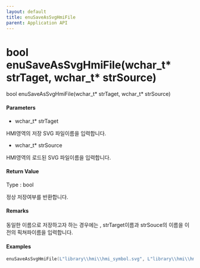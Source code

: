 ```yaml
---
layout: default
title: enuSaveAsSvgHmiFile
parent: Application API
---
```

# bool enuSaveAsSvgHmiFile\(wchar\_t\* strTaget, wchar\_t\* strSource\)

bool enuSaveAsSvgHmiFile\(wchar\_t\* strTaget, wchar\_t\* strSource\)

#### Parameters

* wchar\_t\* strTaget

HMI영역의 저장 SVG 파일이름을 입력합니다.

* wchar\_t\* strSource

HMI영역의 로드된 SVG 파일이름을 입력합니다.

#### Return Value

Type : bool

정상 저장여부를 반환합니다.

#### Remarks

동일한 이름으로 저장하고자 하는 경우에는 , strTarget이름과 strSouce의 이름을 이전의 픽쳐파이름을 입력합니다.

#### Examples

```cpp
enuSaveAsSvgHmiFile(L"library\\hmi\\hmi_symbol.svg", L"library\\hmi\\hmi_symbol.svg");
```



